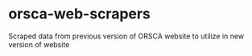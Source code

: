 # orsca-web-scrapers

Scraped data from previous version of ORSCA website to utilize in new version of website
